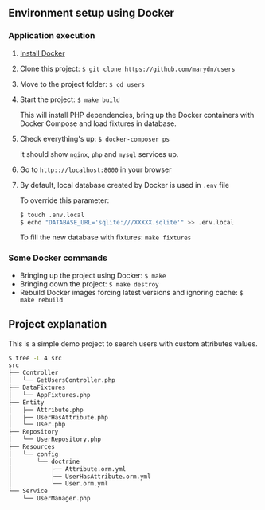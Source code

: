 ## Environment setup using Docker

### Application execution

1. [Install Docker](https://www.docker.com/get-started)

2. Clone this project: `$ git clone https://github.com/marydn/users`

3. Move to the project folder: `$ cd users`

4. Start the project: `$ make build`
   
    This will install PHP dependencies, bring up the Docker containers with Docker Compose and load fixtures in database.

5. Check everything's up: `$ docker-composer ps`

    It should show `nginx`, `php` and `mysql`  services up.

6. Go to `http:://localhost:8000` in your browser

7. By default, local database created by Docker is used in `.env` file
    
   To override this parameter:
    
    ```bash
    $ touch .env.local
    $ echo "DATABASE_URL='sqlite:///XXXXX.sqlite'" >> .env.local
    ```
   
   To fill the new database with fixtures: `make fixtures`

### Some Docker commands

- Bringing up the project using Docker: `$ make`
- Bringing down the project: `$ make destroy`
- Rebuild Docker images forcing latest versions and ignoring cache: `$ make rebuild`

## Project explanation

This is a simple demo project to search users with custom attributes values.

```bash
$ tree -L 4 src
src
├── Controller
│   └── GetUsersController.php
├── DataFixtures
│   └── AppFixtures.php
├── Entity
│   ├── Attribute.php
│   ├── UserHasAttribute.php
│   └── User.php
├── Repository
│   └── UserRepository.php
├── Resources
│   └── config
│       └── doctrine
│           ├── Attribute.orm.yml
│           ├── UserHasAttribute.orm.yml
│           └── User.orm.yml
└── Service
    └── UserManager.php

```
